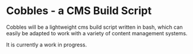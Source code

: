 Cobbles - a CMS Build Script
============================

Cobbles will be a lightweight cms build script written in bash, which can easily be adapted to work with a variety of content management systems.

It is currently a work in progress.
